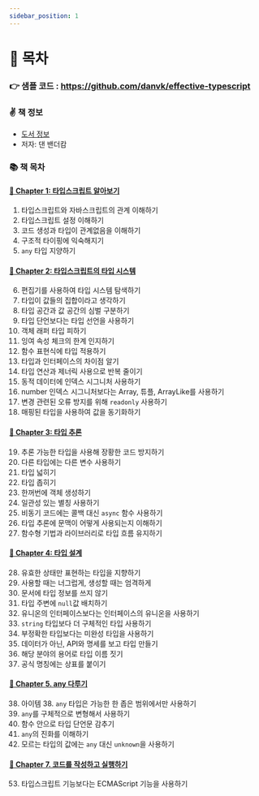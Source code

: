 ```yaml
---
sidebar_position: 1
---
```


# 🚀 목차

### 👉 샘플 코드 : https://github.com/danvk/effective-typescript

### ✌️ 책 정보
- [도서 정보](http://www.yes24.com/Product/Goods/102124327)
- 저자: 댄 밴더캄

### 📚 책 목차

#### [🎈 Chapter 1: 타입스크립트 알아보기](/docs/typescript/effective-typescript/chapter-1)
1. 타입스크립트와 자바스크립트의 관계 이해하기
2. 타입스크립트 설정 이해하기
3. 코드 생성과 타입이 관계없음을 이해하기
4. 구조적 타이핑에 익숙해지기
5. `any` 타입 지양하기

#### [🎈 Chapter 2: 타입스크립트의 타입 시스템](/docs/typescript/effective-typescript/chapter-2)
6. 편집기를 사용하여 타입 시스템 탐색하기
7. 타입이 값들의 집합이라고 생각하기
8. 타입 공간과 값 공간의 심벌 구분하기
9. 타입 단언보다는 타입 선언을 사용하기
10. 객체 래퍼 타입 피하기
11. 잉여 속성 체크의 한계 인지하기
12. 함수 표현식에 타입 적용하기
13. 타입과 인터페이스의 차이점 알기
14. 타입 연산과 제너릭 사용으로 반복 줄이기
15. 동적 데이터에 인덱스 시그니처 사용하기
16. number 인덱스 시그니처보다는 Array, 튜플, ArrayLike를 사용하기
17. 변경 관련된 오류 방지를 위해 `readonly` 사용하기
18. 매핑된 타입을 사용하여 값을 동기화하기

#### [🎈 Chapter 3: 타입 추론](/docs/typescript/effective-typescript/chapter-3)
19. 추론 가능한 타입을 사용해 장황한 코드 방지하기
20. 다른 타입에는 다른 변수 사용하기
21. 타입 넓히기
22. 타입 좁히기
23. 한꺼번에 객체 생성하기
24. 일관성 있는 별칭 사용하기
25. 비동기 코드에는 콜백 대신 `async` 함수 사용하기
26. 타입 추론에 문맥이 어떻게 사용되는지 이해하기
27. 함수형 기법과 라이브러리로 타입 흐름 유지하기

#### [🎈 Chapter 4: 타입 설계](/docs/typescript/effective-typescript/chapter-4)
28. 유효한 상태만 표현하는 타입을 지향하기
29. 사용할 때는 너그럽게, 생성할 때는 엄격하게
30. 문서에 타입 정보를 쓰지 않기
31. 타입 주변에 `null`값 배치하기
32. 유니온의 인터페이스보다는 인터페이스의 유니온을 사용하기
33. `string` 타입보다 더 구체적인 타입 사용하기
34. 부정확한 타입보다는 미완성 타입을 사용하기
35. 데이터가 아닌, API와 명세를 보고 타입 만들기
36. 해당 분야의 용어로 타입 이름 짓기
37. 공식 명칭에는 상표를 붙이기

#### [🎈 Chapter 5. any 다루기](/docs/typescript/effective-typescript/chapter-5)
38. 아이템 38. `any` 타입은 가능한 한 좁은 범위에서만 사용하기
39. `any`를 구체적으로 변형해서 사용하기
40. 함수 안으로 타입 단언문 감추기
41. `any`의 진화를 이해하기
42. 모르는 타입의 값에는 `any` 대신 `unknown`을 사용하기

#### [🎈 Chapter 7. 코드를 작성하고 실행하기](/docs/typescript/effective-typescript/chapter-7)
53. 타입스크립트 기능보다는 ECMAScript 기능을 사용하기
